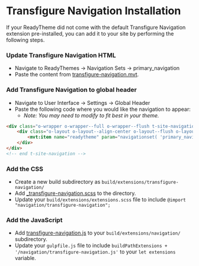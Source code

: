 # Transfigure Navigation Installation

If your ReadyTheme did not come with the default Transfigure Navigation extension pre-installed, you can add it to your site by performing the following steps.

### Update Transfigure Navigation HTML
- Navigate to ReadyThemes -> Navigation Sets -> primary_navigation
- Paste the content from [transfigure-navigation.mvt](transfigure-navigation.mvt).


### Add Transfigure Navigation to global header
- Navigate to User Interface -> Settings -> Global Header
- Paste the following code where you would like the navigation to appear:
    - _Note: You may need to modify to fit best in your theme._

```html
<div class="o-wrapper o-wrapper--full o-wrapper--flush t-site-navigation &mvte:global:checkout_hidden;">
	<div class="o-layout o-layout--align-center o-layout--flush o-layout--justify-center t-site-navigation__wrap">
		<mvt:item name="readytheme" param="navigationset( 'primary_navigation' )" />
	</div>
</div>
<!-- end t-site-navigation -->

```


### Add the CSS
- Create a new build subdirectory as `build/extensions/transfigure-navigation/`
- Add [_transfigure-navigation.scss](_transfigure-navigation.scss) to the directory.
- Update your `build/extensions/extensions.scss` file to include `@import "navigation/transfigure-navigation";`


### Add the JavaScript
- Add [transfigure-navigation.js](transfigure-navigation.js) to your `build/extensions/navigation/` subdirectory.
- Update your `gulpfile.js` file to include `buildPathExtensions + '/navigation/transfigure-navigation.js'` to your `let extensions` variable.
